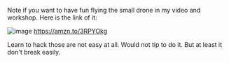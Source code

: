 
Note if you want to have fun flying the small drone in my video and workshop.
Here is the link of it:

![image](https://github.com/EloiStree/HelloCarRC/assets/20149493/0428e930-5a09-4afb-b48f-2e112ddc7df2)
https://amzn.to/3RPYOkg

Learn to hack those are not easy at all. Would not tip to do it.
But at least it don't break easily.
